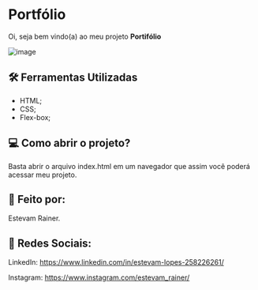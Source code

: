 # Portfólio
Oi, seja bem vindo(a) ao meu projeto **Portifólio**

![image](https://user-images.githubusercontent.com/122125357/236706451-7c0d6cef-cabb-474a-a93f-a882b7749b18.png)
## 🛠 Ferramentas Utilizadas
* HTML;
* CSS;
* Flex-box;
## 💻 Como abrir o projeto?

Basta abrir o arquivo index.html em um navegador que assim você poderá acessar meu projeto.

## 🔧 Feito por:

Estevam Rainer.

## 📢 Redes Sociais:

LinkedIn: https://www.linkedin.com/in/estevam-lopes-258226261/

Instagram: https://www.instagram.com/estevam_rainer/
